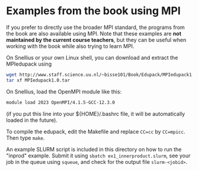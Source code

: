 # Examples from the book using MPI

If you prefer to directly use the broader MPI standard, the programs from the book are
also available using MPI. Note that these examples are **not maintained by the current course teachers**,
but they can be useful when working with the book while also trying to learn MPI.

On Snellius or your own Linux shell, you can download and extract the MPIedupack using
```bash
wget http://www.staff.science.uu.nl/~bisse101/Book/Edupack/MPIedupack1.0.tar
tar xf MPIedupack1.0.tar
``````

On Snellius, load the OpenMPI module like this:
```bash
module load 2023 OpenMPI/4.1.5-GCC-12.3.0
```
(if you put this line into your ${HOME}/.bashrc file, it will be automatically loaded in the future).

To compile the edupack, edit the Makefile and replace ``CC=cc`` by ``CC=mpicc``. Then type ``make``.

An example SLURM script is included in this directory on how to run the "inprod" example.
Submit it using ``sbatch ex1_innerproduct.slurm``, see your job in the queue using ``squeue``, and check
for the output file ``slurm-<jobid>``.
